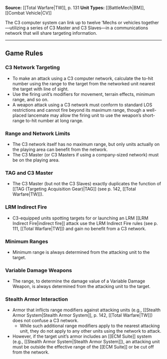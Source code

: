 
**Source:** [[Total Warfare|TW]], p. 131 
**Unit Types:** [[BattleMech|BM]], [[Combat Vehicle|CV]]  

The C3 computer system can link up to twelve ’Mechs or vehicles together—utilizing a series of C3 Master and C3 Slaves—in a communications network that will share targeting information.  

---
## Game Rules  

### C3 Network Targeting  
- To make an attack using a C3 computer network, calculate the to-hit number using the range to the target from the networked unit nearest the target with line of sight.  
- Use the firing unit’s modifiers for movement, terrain effects, minimum range, and so on.  
- A weapon attack using a C3 network must conform to standard LOS restrictions and cannot fire beyond its maximum range, though a well-placed lancemate may allow the firing unit to use the weapon’s short-range to-hit number at long range.  

### Range and Network Limits  
- The C3 network itself has no maximum range, but only units actually on the playing area can benefit from the network.  
- The C3 Master (or C3 Masters if using a company-sized network) must be on the playing area.  

### TAG and C3 Master  
- The C3 Master (but not the C3 Slaves) exactly duplicates the function of [[TAG (Targeting Acquisition Gear)|TAG]] (see p. 142, [[Total Warfare|TW]]).  

### LRM Indirect Fire  
- C3-equipped units spotting targets for or launching an LRM [[LRM Indirect Fire|indirect fire]] attack use the LRM Indirect Fire rules (see p. 111, [[Total Warfare|TW]]) and gain no benefit from a C3 network.  

### Minimum Ranges  
- Minimum range is always determined from the attacking unit to the target.  

### Variable Damage Weapons  
- The range, to determine the damage value of a Variable Damage Weapon, is always determined from the attacking unit to the target.  

### Stealth Armor Interaction  
- Armor that inflicts range modifiers against attacking units (e.g., [[Stealth Armor System|Stealth Armor System]], p. 142, [[Total Warfare|TW]]) does not confuse a C3 network.  
  - While such additional range modifiers apply to the nearest attacking unit, they do not apply to any other units using the network to attack.  
- However, if the target unit’s armor includes an [[ECM Suite]] system (e.g., [[Stealth Armor System|Stealth Armor System]]), an attacking unit must be outside the effective range of the [[ECM Suite]] or be cut off from the network.  
